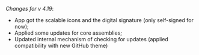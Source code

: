 _Changes for v 4.19_:
- App got the scalable icons and the digital signature (only self-signed for now);
- Applied some updates for core assemblies;
- Updated internal mechanism of checking for updates (applied compatibility with new GitHub theme)
